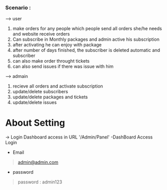 ### Scenario :
--> user 
1. make orders for any people which people send all orders she/he  needs and website receive orders
2. Can subscribe in Monthly packages and admin active his subscription 
3. after activating he can enjoy with package 
4. after number of days finished, the subscriber is deleted automatic and subscriber
5. can also make order throught tickets 
6. can also  send issues if there was issue with him 

--> admain 
1. recieve all orders and activate subscription 
2. update/delete subscribers 
3. update/delete packages and tickets
4. update/delete issues 

# About Setting
-> Login Dashboard access in URL '/Admin/Panel'
-DashBoard Access Login 
- Email
> admin@admin.com
- password
> password : admin123



